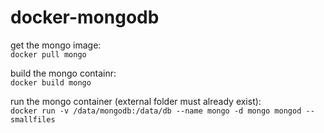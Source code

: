 # docker-mongodb

get the mongo image:  
`docker pull mongo`

build the mongo containr:  
`docker build mongo`

run the mongo container (external folder must already exist):  
`docker run -v /data/mongodb:/data/db --name mongo -d mongo mongod --smallfiles`
